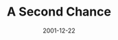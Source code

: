 ---
layout: message
category: message
series: "All I Want for Christmas Is..."
title: "A Second Chance"
date: 2001-12-22
audio-description: "It is the time of year when we all make our lists. What are we hoping to get? "
audio: ""
audio-title: "A Second Chance"
audio-duration: ":"
---